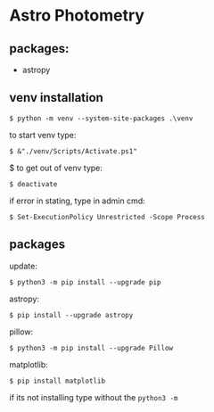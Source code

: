 # Astro Photometry
## packages:
- astropy

## venv installation
```shell
$ python -m venv --system-site-packages .\venv
```
to start venv type:   
```shell
$ &"./venv/Scripts/Activate.ps1"
```
$ to get out of venv type:
```shell
$ deactivate
```
if error in stating, type in admin cmd:
```shell
$ Set-ExecutionPolicy Unrestricted -Scope Process
```

## packages
update:
```shell
$ python3 -m pip install --upgrade pip
```
astropy:
```shell
$ pip install --upgrade astropy
```
pillow:
```shell
$ python3 -m pip install --upgrade Pillow
```
matplotlib:
```shell
$ pip install matplotlib
```
if its not installing type without the `python3 -m `
